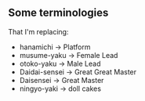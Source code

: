 ## Some terminologies
That I'm replacing:
 - hanamichi -> Platform
 - musume-yaku -> Female Lead
 - otoko-yaku -> Male Lead
 - Daidai-sensei -> Great Great Master
 - Daisensei -> Great Master
 - ningyo-yaki -> doll cakes
